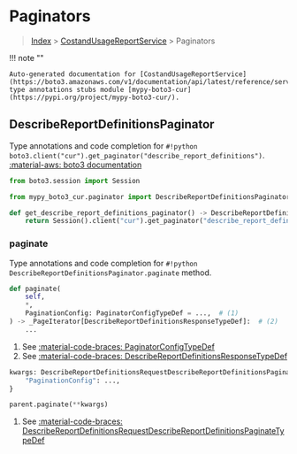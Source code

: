 # Paginators

> [Index](../README.md) > [CostandUsageReportService](./README.md) > Paginators

!!! note ""

    Auto-generated documentation for [CostandUsageReportService](https://boto3.amazonaws.com/v1/documentation/api/latest/reference/services/cur.html#CostandUsageReportService)
    type annotations stubs module [mypy-boto3-cur](https://pypi.org/project/mypy-boto3-cur/).

## DescribeReportDefinitionsPaginator

Type annotations and code completion for `#!python boto3.client("cur").get_paginator("describe_report_definitions")`.
[:material-aws: boto3 documentation](https://boto3.amazonaws.com/v1/documentation/api/latest/reference/services/cur.html#CostandUsageReportService.Paginator.DescribeReportDefinitions)

```python title="Usage example"
from boto3.session import Session

from mypy_boto3_cur.paginator import DescribeReportDefinitionsPaginator

def get_describe_report_definitions_paginator() -> DescribeReportDefinitionsPaginator:
    return Session().client("cur").get_paginator("describe_report_definitions")
```


### paginate

Type annotations and code completion for `#!python DescribeReportDefinitionsPaginator.paginate` method.

```python title="Method definition"
def paginate(
    self,
    *,
    PaginationConfig: PaginatorConfigTypeDef = ...,  # (1)
) -> _PageIterator[DescribeReportDefinitionsResponseTypeDef]:  # (2)
    ...
```

1. See [:material-code-braces: PaginatorConfigTypeDef](./type_defs.md#paginatorconfigtypedef) 
2. See [:material-code-braces: DescribeReportDefinitionsResponseTypeDef](./type_defs.md#describereportdefinitionsresponsetypedef) 


```python title="Usage example with kwargs"
kwargs: DescribeReportDefinitionsRequestDescribeReportDefinitionsPaginateTypeDef = {  # (1)
    "PaginationConfig": ...,
}

parent.paginate(**kwargs)
```

1. See [:material-code-braces: DescribeReportDefinitionsRequestDescribeReportDefinitionsPaginateTypeDef](./type_defs.md#describereportdefinitionsrequestdescribereportdefinitionspaginatetypedef) 
